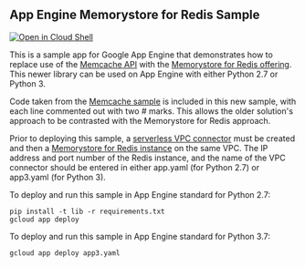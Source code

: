 ## App Engine Memorystore for Redis Sample

[![Open in Cloud Shell][shell_img]][shell_link]

[shell_img]: http://gstatic.com/cloudssh/images/open-btn.png
[shell_link]: https://console.cloud.google.com/cloudshell/open?git_repo=https://github.com/GoogleCloudPlatform/python-docs-samples&page=editor&open_in_editor=appengine/standard/migration/memorystore/README.md

This is a sample app for Google App Engine that demonstrates how to replace
use of the [Memcache API](https://cloud.google.com/appengine/docs/standard/python/memcache)
with the [Memorystore for Redis offering](https://cloud.google.com/memorystore).
This newer library can be used on App Engine with either Python 2.7
or Python 3.

Code taken from the [Memcache sample](https://github.com/GoogleCloudPlatform/python-docs-samples/blob/master/appengine/standard/memcache/snippets/snippets.py)
is included in this new sample, with each line commented out with two # marks.
This allows the older solution's approach to be contrasted with the
Memorystore for Redis approach.

Prior to deploying this sample, a
[serverless VPC connector](https://cloud.google.com/vpc/docs/configure-serverless-vpc-access)
must be created and then a
[Memorystore for Redis instance](https://cloud.google.com/memorystore/docs/redis/quickstart-console)
on the same VPC. The IP address and port number of the Redis instance, and
the name of the VPC connector should be entered in either app.yaml
(for Python 2.7) or app3.yaml (for Python 3).

To deploy and run this sample in App Engine standard for Python 2.7:

    pip install -t lib -r requirements.txt
    gcloud app deploy

To deploy and run this sample in App Engine standard for Python 3.7:

    gcloud app deploy app3.yaml
    
